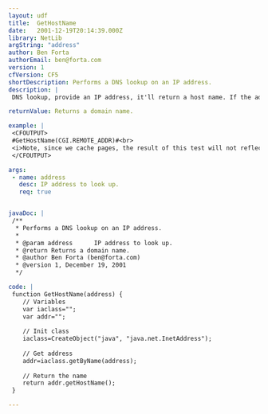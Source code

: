 ```yaml
---
layout: udf
title:  GetHostName
date:   2001-12-19T20:14:39.000Z
library: NetLib
argString: "address"
author: Ben Forta
authorEmail: ben@forta.com
version: 1
cfVersion: CF5
shortDescription: Performs a DNS lookup on an IP address.
description: |
 DNS lookup, provide an IP address, it'll return a host name. If the address is invalid an exception will be throw, so &lt;CFTRY&gt;/&lt;CFCATCH&gt; should be used.

returnValue: Returns a domain name.

example: |
 <CFOUTPUT>
 #GetHostName(CGI.REMOTE_ADDR)#<br>
 <i>Note, since we cache pages, the result of this test will not reflect your remote address.</i>
 </CFOUTPUT>

args:
 - name: address
   desc: IP address to look up.
   req: true


javaDoc: |
 /**
  * Performs a DNS lookup on an IP address.
  * 
  * @param address      IP address to look up. 
  * @return Returns a domain name. 
  * @author Ben Forta (ben@forta.com) 
  * @version 1, December 19, 2001 
  */

code: |
 function GetHostName(address) {
    // Variables
    var iaclass="";
    var addr="";
    
    // Init class
    iaclass=CreateObject("java", "java.net.InetAddress");
 
    // Get address
    addr=iaclass.getByName(address);
 
    // Return the name    
    return addr.getHostName();
 }

---
```


